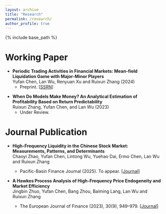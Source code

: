 ```yaml
---
layout: archive
title: "Research"
permalink: /research/
author_profile: true
---
```


{% include base_path %}

Working Paper
==========================
* **Periodic Trading Activities in Financial Markets: Mean-field Liquidation Game with Major-Minor Players** <br> Yufan Chen, Lan Wu, Renyuan Xu and Ruixun Zhang (2024)
  * Preprint. [[SSRN](https://papers.ssrn.com/sol3/papers.cfm?abstract_id=4929201)]

<!-- * **Deep Partially Linear Model** <br> Zhiqi Bu, Yufan Chen, Weijie J. Su, Lintong Wu and Ruixun Zhang (2023)
  * Under Review.  -->

* **When Do Models Make Money? An Analytical Estimation of Profitability Based on Return Predictability** <br> Ruixun Zhang, Yufan Chen, and Lan Wu (2023)
  * Under Review. 


Journal Publication
==========================
* **High-Frequency Liquidity in the Chinese Stock Market: Measurements, Patterns, and Determinants** <br> Chaoyi Zhao, Yufan Chen, Lintong Wu, Yuehao Dai, Ermo Chen, Lan Wu and Ruixun Zhang
  * Pacific-Basin Finance Journal (2025). To appear. [[Journal](https://doi.org/10.1016/j.pacfin.2025.102681)] 

* **A Hawkes Process Analysis of High-Frequency Price Endogeneity and Market Efficiency** <br> Jingbin Zhuo, Yufan Chen, Bang Zhou, Baiming Lang, Lan Wu and Ruixun Zhang
  * The European Journal of Finance (2023), 30(9), 949–979. [[Journal](https://doi.org/10.1080/1351847X.2023.2251531)]